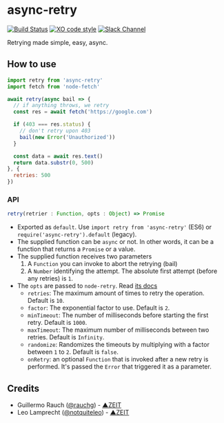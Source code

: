 # async-retry

[![Build Status](https://travis-ci.org/zeit/async-retry.svg?branch=master)](https://travis-ci.org/zeit/async-retry)
[![XO code style](https://img.shields.io/badge/code_style-XO-5ed9c7.svg)](https://github.com/sindresorhus/xo)
[![Slack Channel](http://zeit-slackin.now.sh/badge.svg)](https://zeit.chat/)

Retrying made simple, easy, async.

## How to use

```js
import retry from 'async-retry'
import fetch from 'node-fetch'

await retry(async bail => {
  // if anything throws, we retry
  const res = await fetch('https://google.com')

  if (403 === res.status) {
    // don't retry upon 403
    bail(new Error('Unauthorized'))
  }

  const data = await res.text()
  return data.substr(0, 500)
}, {
  retries: 500
})
```

### API

```js
retry(retrier : Function, opts : Object) => Promise
```

- Exported as `default`. Use `import retry from 'async-retry'` (ES6) or `require('async-retry').default` (legacy).
- The supplied function can be `async` or not. In other words, it can be a function that returns a `Promise` or a value.
- The supplied function receives two parameters
  1. A `Function` you can invoke to abort the retrying (bail)
  2. A `Number` identifying the attempt. The absolute first attempt (before any retries) is `1`.
- The `opts` are passed to `node-retry`. Read [its docs](https://github.com/tim-kos/node-retry)
  * `retries`: The maximum amount of times to retry the operation. Default is `10`.
  * `factor`: The exponential factor to use. Default is `2`.
  * `minTimeout`: The number of milliseconds before starting the first retry. Default is `1000`.
  * `maxTimeout`: The maximum number of milliseconds between two retries. Default is `Infinity`.
  * `randomize`: Randomizes the timeouts by multiplying with a factor between `1` to `2`. Default is `false`.
  * `onRetry`: an optional `Function` that is invoked after a new retry is performed. It's passed the `Error` that triggered it as a parameter.

## Credits

- Guillermo Rauch ([@rauchg](https://twitter.com/rauchg)) - [▲ZEIT](https://zeit.co)
- Leo Lamprecht ([@notquiteleo](https://twitter.com/notquiteleo)) - [▲ZEIT](https://zeit.co)
